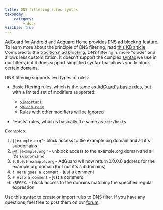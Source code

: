 ```yaml
---
title: DNS fitlering rules syntax
taxonomy:
    category:
        - docs
visible: true
---
```



[AdGuard for Android](https://kb.adguard.com/en/android) and [Adguard Home](https://kb.adguard.com/ru/home) provides DNS ad blocking feature. To learn more about the principle of DNS filtering, read [this KB article](https://kb.adguard.com/en/general/dns-filtering-android). Compared to the [traditional ad blocking](https://kb.adguard.com/en/general/how-ad-blocking-works), DNS filtering is more "crude" and allows less customization. It doesn't support the complex [syntax](https://kb.adguard.com/en/general/how-to-create-your-own-ad-filters) we use in our filters, but it does support simplified syntax that allows you to block certain domains.

DNS filtering supports two types of rules:

* Basic filtering rules, which is the same as [AdGuard's basic rules](https://kb.adguard.com/en/general/how-to-create-your-own-ad-filters#basic-rules), but with a limited set of modifiers supported:

    * [`$important`](https://kb.adguard.com/en/general/how-to-create-your-own-ad-filters#important-modifier)
    * [`$match-case`](https://kb.adguard.com/en/general/how-to-create-your-own-ad-filters#match-case-modifier)
    * Rules with other modifiers will be ignored

* “Hosts” rules, which is basically the same as `/etc/hosts`

Examples:

1. `||example.org^`- block access to the example.org domain and all it's subdomains
2. `@@||example.org^` - unblock access to the example.org domain and all it's subdomains
3. `0.0.0.0 example.org` - AdGuard will now return 0.0.0.0 address for the example.org domain (but not it's subdomains)
4. `! Here goes a comment` - just a comment
5. `# Also a comment` - just a comment
6. `/REGEX/` - block access to the domains matching the specified regular expression

Use this syntax to create or import rules to DNS filter. If you have any questions, feel free to post them on our [forum](https://forum.adguard.com/index.php?forums/69/).